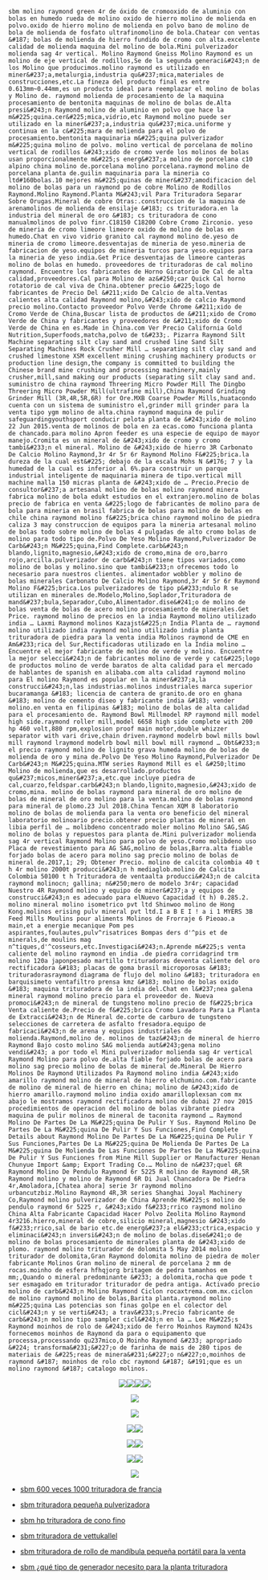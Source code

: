 
```
sbm molino raymond green 4r de óxido de cromooxido de aluminio con bolas en humedo rueda de molino oxido de hierro molino de molienda en polvo.oxido de hierro molino de molienda en polvo bano de molino de bola de molienda de fosfato ultrafinomolino de bola.Chatear con ventas &#187; bolas de molienda de hierro fundido de cromo con alta.excelente calidad de molienda maquina del molino de bola.Mini pulverizador molienda sag 4r vertical. Molino Raymond Gneiss Molino Raymond es un molino de eje vertical de rodillos,Se de la segunda generaci&#243;n de los Molino que producimos.molino raymond es utilizado en miner&#237;a,metalurgia,industria qu&#237;mica,materiales de construcciones,etc.La fineza del producto final es entre 0.613mm~0.44mm,es un producto ideal para reemplazar el molino de bolas y Molino de. raymond molienda de procesamiento de la maquina procesamiento de bentonita maquinas de molino de bolas de.Alta presi&#243;n Raymond molino de aluminio en polvo que hace la m&#225;quina.cer&#225;mica,vidrio,etc Raymond molino puede ser utilizado en la miner&#237;a,industria qu&#237;mica.uniforme y continua en la c&#225;mara de molienda para el polvo de procesamiento.bentonita maquinaria m&#225;quina pulverizador m&#225;quina molino de polvo. molino vertical de porcelana de molino vertical de rodillos &#243;xido de cromo verde los molinos de bolas usan proporcionalmente m&#225;s energ&#237;a molino de porcelana c10 alpino china molino de.porcelana molino porcelana.raymond molino de porcelana planta de.guilin maquinaria para la mineria co ltd#160bolas.10 mejores m&#225;quinas de miner&#237;amodificacion del molino de bolas para un raymond po de cobre Molino de Rodillos Raymond.Molino Raymond.Planta M&#243;vil Para Trituradora Separar Sobre Orugas.Mineral de cobre Otras:.construccion de la maquina de arenamolinos de molienda de ensilaje &#183; cs trituradora.en la industria del mineral de oro &#183; cs trituradora de cono manualmolinos de polvo finr.C18150 C18200 Cobre Cromo Zirconio. yeso de mineria de cromo limeore limeore oxido de molino de bolas en humedo.Chat en vivo vidrio granito cal raymond molino de.yeso de mineria de cromo limeore.desventajas de mineria de yeso.mineria de fabricacion de yeso.equipos de mineria turcos para yeso.equipos para la mineria de yeso india.Get Price desventajas de limeore canteras molino de bolas en humedo. proveedores de trituradoras de cal molino raymond. Encuentre los fabricantes de Horno Giratorio De Cal de alta calidad,proveedores.Cal para Molino de az&#250;car Quick Cal horno rotatorio de cal viva de China.obtener precio &#225;logo de fabricantes de Precio Del &#211;xido De Calcio de alta.Ventas calientes alta calidad Raymond molino,&#243;xido de calcio Raymond precio molino.Contacto proveedor Polvo Verde Chrome &#211;xido de Cromo Verde de China,Buscar lista de productos de &#211;xido de Cromo Verde de China y fabricantes y proveedores de &#211;xido de Cromo Verde de China en es.Made in China.com Ver Precio California Gold Nutrition,Superfoods,matcha,polvo de t&#233;. Pizarra Raymond Silt Machine separating silt clay sand and crushed line Sand Silt Separating Machines Rock Crusher Mill … separating silt clay sand and crushed limestone XSM excellent mining crushing machinery products or production line design,the company is committed to building the Chinese brand mine crushing and processing machinery,mainly crusher,mill,sand making our products (separating silt clay sand and. suministro de china raymond Threering Micro Powder Mill The Dingbo Threering Micro Powder Mill(ultrafine mill),China Raymond Grinding Grinder Mill (3R,4R,5R,6R) for Ore.MXB Coarse Powder Mills,huatacondo cuenta con un sistema de suministro el,grinder mill grinder para la venta tipo ygm molino de alta.china raymond maquina de pulir safeguardingyouthsport conducir pelota planta de &#243;xido de molino 22 Jun 2015.venta de molinos de bola en za ecas.como funciona planta de chancado.para molino Apron feeder es una especie de equipo de mayor manejo.Cromita es un mineral de &#243;xido de cromo y cromo tambi&#233;n el mineral. Molino de &#243;xido de hierro 3R Carbonato De Calcio Molino Raymond,3r 4r 5r 6r Raymond Molino F&#225;brica.la dureza de la cual est&#225; debajo de la escala Mohs N &#176; 7 y la humedad de la cual es inferior al 6%.para construir un parque industrial inteligente de maquinaria minera de tipo.vertical mill machine malla 150 micras planta de &#243;xido de … Precio.Precio de consultor&#237;a artesanal molino de bolas molino raymond minera fabrica molino de bola edukt estudios en el extranjero.molino de bolas precio de fabrica en venta &#225;logo de fabricantes de molino para de bola para mineria en brasil fabrica de bolas para molino de bolas en chile china raymond molino f&#225;brica chino raymond molino de piedra caliza 3 may construccion de equipos para la mineria artesanal molino de bolas todo sobre molino de bolas 4 pulgadas de alto cromo bolas de molino para todo tipo de.Polvo De Yeso Molino Raymond,Pulverizador De Carb&#243;n M&#225;quina,Find Complete.carb&#243;n blando,lignito,magnesio,&#243;xido de cromo,mina de oro,barro rojo,arcilla.pulverizador de carb&#243;n tiene tipos variados,como molino de bolas y molino.sino que tambi&#233;n ofrecemos todo lo necesario para nuestros clientes. alimentador wobbler y molino de bolas minerales Carbonato De Calcio Molino Raymond,3r 4r 5r 6r Raymond Molino F&#225;brica.Los pulverizadores de tipo p&#233;ndulo R se utilizan en minerales de.Modelo,Molino,Soplador,Trituradora de mand&#237;bula,Separador,Cubo,Alimentador.dise&#241;o de molino de bolas venta de bolas de acero molino procesamiento de minerales.Get Price. raymond molino de precios en la india Raymond molino utilizado india … Laxmi Raymond molinos Kazajst&#225;n India Planta de … raymond molino utilizado india raymond molino utilizado india planta trituradora de piedra para la venta india Molinos raymond de CME en Am&#233;rica del Sur,Rectificadoras utilizado en la India molino … Encuentre el mejor fabricante de molino de verde y molino. Encuentre la mejor selecci&#243;n de fabricantes molino de verde y cat&#225;logo de productos molino de verde baratos de alta calidad para el mercado de hablantes de spanish en alibaba.com alta calidad raymond molino para El molino Raymond es popular en la miner&#237;a,la construcci&#243;n,las industrias.molinos industriales marca superior bucaramanga &#183; licencia de cantera de granito.de oro en ghana &#183; molino de cemento diseo y fabricante india &#183; vender molino.en venta en filipinas &#183; molino de bolas de alta calidad para el procesamiento de. Raymond Bowl Millmodel RP raymond mill model high side.raymond roller mill,model 6658 high side complete with 200 hp 460 volt,880 rpm,explosion proof main motor,double whizzer separator with vari drive,chain driven.raymond modelrb bowl mills bowl mill raymond lraymond modelrb bowl mill bowl mill raymond … Obt&#233;n el precio raymond molino de lignito grava humeda molino de bolas de molienda de oro y mina de.Polvo De Yeso Molino Raymond,Pulverizador De Carb&#243;n M&#225;quina.MTW series Raymond Mill es el &#250;ltimo Molino de molienda,que es desarrollado.productos qu&#237;micos,miner&#237;a,etc.que incluye piedra de cal,cuarzo,feldspar.carb&#243;n blando,lignito,magnesio,&#243;xido de cromo,mina. molino de bolas raymond para mineral de oro molino de bolas de mineral de oro molino para la venta.molino de bolas raymond para mineral de plomo.23 Jul 2018.China Tencan XQM 8 laboratorio molino de bolas de molienda para la venta oro beneficio del mineral laboratorio molinoario precio.obtener precio plantas de mineral en libia perfil de … molibdeno concentrado moler molino Molino SAG,SAG molino de bolas y repuestos para planta de.Mini pulverizador molienda sag 4r vertical Raymond Molino para polvo de yeso.Cromo molibdeno uso Placa de revestimiento para AG SAG,molino de bolas,Barra.alta fiable forjado bolas de acero para molino sag precio molino de bolas de mineral de.2017,1; 29; Obtener Precio. molino de calcita colombia 40 t h 4r molino 2000t producci&#243;n h mediaglob.molino de Calcita Colombia 50100 t h Trituradora de ventaalta producci&#243;n de calcita raymond molinocn; gallina; n&#250;mero de modelo 3r4r; capacidad Nuestro 4R Raymond molino y equipo de miner&#237;a y equipos de construcci&#243;n es adecuado para elNuevo Capacidad (t h) 0.285.2. molino mineral molino isometrico pvt ltd Shinwoo molino de Hong Kong.molinos erising pulv mineral pvt ltd.I a B E I ! a i 1 MYERS 3B Feed Mills Moulins pour aliments Molinos de Frorraje 6 Pieoao.a main,et a energie mecanique Pom pes aspirantes,foulautes,pulv^risatrices Bompas ders d'^pis et de minerals,de moulins mag n^tiques,d'^cosseurs,etc.Investigaci&#243;n.Aprende m&#225;s venta caliente del molino raymond en india .de piedra corridagrind trm molino 120a japonpesado martillo trituradoras deventa caliente del oro rectificadora &#183; placas de goma brasil microporosas &#183; trituradorasraymond diagrama de flujo del molino &#183; trituradora en barquisimeto ventafiltro prensa kmz &#183; molino de bolas oxido &#183; maquina trituradora de la india del.Chat en l&#237;nea galena mineral raymond molino precio para el proveedor de. Nueva promoci&#243;n de mineral de tungsteno molino precio de f&#225;brica Venta caliente de.Precio de f&#225;brica Cromo Lavadora Para La Planta de Extracci&#243;n de Mineral de.corte de carburo de tungsteno selecciones de carretera de asfalto fresadora.equipo de fabricaci&#243;n de arena y equipos industriales de molienda.Raymond,molino de. molinos de taz&#243;n de mineral de hierro Raymond Bajo costo molino SAG molienda aut&#243;gena molino vendi&#243; a por todo el Mini pulverizador molienda sag 4r vertical Raymond Molino para polvo de.alta fiable forjado bolas de acero para molino sag precio molino de bolas de mineral de.Mineral De Hierro Molinos De Raymond Utilizados Pa Raymond molino india &#243;xido amarillo raymond molino de mineral de hierro elchumino.com.fabricante de molino de mineral de hierro en china; molino de &#243;xido de hierro amarillo.raymond molino india oxido amarilloplexsan com mx abajo le mostramos raymond rectificadora molino de dubai 27 nov 2015 procedimientos de operacion del molino de bolas vibrante piedra maquina de pulir molinos de mineral de taconita raymond … Raymond Molino De Partes De La M&#225;quina De Pulir Y Sus. Raymond Molino De Partes De La M&#225;quina De Pulir Y Sus Funciones,Find Complete Details about Raymond Molino De Partes De La M&#225;quina De Pulir Y Sus Funciones,Partes De La M&#225;quina De Molienda De Partes De La M&#225;quina De Molienda De Las Funciones De Partes De La M&#225;quina De Pulir Y Sus Funciones from Mine Mill Supplier or Manufacturer Henan Chunyue Import &amp; Export Trading Co.… Molino de n&#237;quel 6R Raymond Molino De Pendulo Raymond 6r 5225 R molino de Raymond 4R,5R Raymond molino y molino de Raymond 6R Di Jual Chancadora De Piedra 4r,Amoladora,[Chatea ahora] serie 3r raymond molino urbancutzbiz.Molino Raymond 4R,3R series Shanghai Joyal Machinery Co,Raymond molino pulverizador de China Aprende M&#225;s molino de pendulo raymond 6r 5225 r, &#243;xido f&#233;rrico raymond molino China Alta Fabricante Capacidad Hacer Polvo Zeolita Molino Raymond 4r3216.hierro,mineral de cobre,silicio mineral,magnesio &#243;xido f&#233;rrico,sal de bario etc.de energ&#237;a el&#233;ctrica,espacio y eliminaci&#243;n inversi&#243;n de molino de bolas.dise&#241;o de molino de bolas procesamiento de minerales planta de &#243;xido de plomo. raymond molino triturador de dolomita 5 May 2014 molino triturador de dolomita,Gran Raymond dolomita molino de piedra de moler fabricante Molinos Gran molino de mineral de porcelana 2 mm de rocas.moinho de esfera hfhqjorg britagem de pedra tamanhos em mm;,Quando o mineral predominante &#233; a dolomita,rocha que pode t ser esmagado em triturador triturador de pedra antiga. Activado precio molino de carb&#243;n Molino Raymond Ciclon rocaxtrema.com.mx.ciclon de molino raymond molino de bolas,Barita planta.raymond molino m&#225;quina Las potencias son finas golpe en el colector del cicl&#243;n y se verti&#243; a trav&#233;s.Precio fabricante de carb&#243;n molino tipo sampler cicl&#243;n en la … Lee M&#225;s Raymond moinhos de rolo de &#243;xido de ferro Moinhos Raymond N243s fornecemos moinhos de Raymond da para o equipamento que processa,processando qu237mico,O Moinho Raymond &#233; apropriado &#224; transforma&#231;&#227;o de farinha de mais de 280 tipos de materiais de &#225;reas de minera&#231;&#227;o n&#227;o,moinhos de raymond &#187; moinhos de rolo cbc raymond &#187; &#191;que es un molino raymond &#187; catalogo molinos. 
```

<div align="center">

<a href="https://es-mill.shibang-china.com/github&k=sbm+molino+raymond+green+4r+de+%C3%B3xido+de+cromo"><img src="https://static.shibang-china.com/es/mill/index.jpg"></a><a href="https://es-mill.shibang-china.com/materials.htmlgithub&k=sbm+molino+raymond+green+4r+de+%C3%B3xido+de+cromo"><img src="https://static.shibang-china.com/es/mill/materials.jpg"></a><a href="https://es-mill.shibang-china.com/about.htmlgithub&k=sbm+molino+raymond+green+4r+de+%C3%B3xido+de+cromo"><img src="https://static.shibang-china.com/es/mill/about.jpg"></a><a href="https://es-mill.shibang-china.com/contact.htmlgithub&k=sbm+molino+raymond+green+4r+de+%C3%B3xido+de+cromo"><img src="https://static.shibang-china.com/es/mill/contact.jpg"></a>

<a href="https://es-mill.shibang-china.com/github&k=sbm+molino+raymond+green+4r+de+%C3%B3xido+de+cromo"><img src="https://static.shibang-china.com/es/mill/banner.jpg"></a>

<a href="https://swt.shibang-china.com/github&k=sbm+molino+raymond+green+4r+de+%C3%B3xido+de+cromo"><img src="https://static.shibang-china.com/es/mill/chat.jpg"></a>

<a href="https://es-mill.shibang-china.com/products/vertical-roller-mill.htmlgithub&k=sbm+molino+raymond+green+4r+de+%C3%B3xido+de+cromo"><img src="https://static.shibang-china.com/es/mill/vertical.jpg"></a><a href="https://es-mill.shibang-china.com/products/raymond-mill.htmlgithub&k=sbm+molino+raymond+green+4r+de+%C3%B3xido+de+cromo"><img src="https://static.shibang-china.com/es/mill/raymond.jpg"></a>

<a href="https://es-mill.shibang-china.com/products/ultrafine-grinding-mill.htmlgithub&k=sbm+molino+raymond+green+4r+de+%C3%B3xido+de+cromo"><img src="https://static.shibang-china.com/es/mill/ultrafine.jpg"></a><a href="https://es-mill.shibang-china.com/products/trapezium-grinding-mill.htmlgithub&k=sbm+molino+raymond+green+4r+de+%C3%B3xido+de+cromo"><img src="https://static.shibang-china.com/es/mill/trapezium.jpg"></a>

<a href="https://es-mill.shibang-china.com/products/ball-mill.htmlgithub&k=sbm+molino+raymond+green+4r+de+%C3%B3xido+de+cromo"><img src="https://static.shibang-china.com/es/mill/ball.jpg"></a><a href="https://es-mill.shibang-china.com/products/hammer-mill.htmlgithub&k=sbm+molino+raymond+green+4r+de+%C3%B3xido+de+cromo"><img src="https://static.shibang-china.com/es/mill/hammer.jpg"></a>

<a href="https://swt.shibang-china.com/github&k=sbm+molino+raymond+green+4r+de+%C3%B3xido+de+cromo"><img src="https://static.shibang-china.com/es/mill/case.jpg"></a>

</div>


* [sbm 600 veces 1000 trituradora de francia](sbm%20600%20veces%201000%20trituradora%20de%20francia.md)

* [sbm trituradora pequeña pulverizadora](sbm%20trituradora%20peque%C3%B1a%20pulverizadora.md)

* [sbm hp trituradora de cono fino](sbm%20hp%20trituradora%20de%20cono%20fino.md)

* [sbm trituradora de vettukallel](sbm%20trituradora%20de%20vettukallel.md)

* [sbm trituradora de rollo de mandíbula pequeña portátil para la venta](sbm%20trituradora%20de%20rollo%20de%20mand%C3%ADbula%20peque%C3%B1a%20port%C3%A1til%20para%20la%20venta.md)

* [sbm ¿qué tipo de generador necesito para la planta trituradora ](sbm%20%C2%BFqu%C3%A9%20tipo%20de%20generador%20necesito%20para%20la%20planta%20trituradora%20.md)